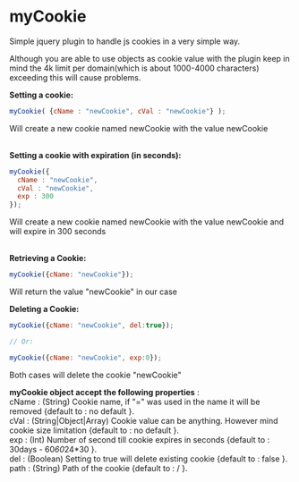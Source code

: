 myCookie
========

Simple jquery plugin to handle js cookies in a very simple way.<br>

Although you are able to use objects as cookie value with the plugin keep in mind the 4k limit per domain(which is about 1000-4000 characters) exceeding this will cause problems.<br>

<strong>Setting a cookie: </strong>
```javascript
myCookie( {cName : "newCookie", cVal : "newCookie"} );
```
Will create a new cookie named newCookie with the value newCookie<br><br>


<strong>Setting a cookie with expiration (in seconds): </strong>
```javascript
myCookie({
  cName : "newCookie",
  cVal : "newCookie",
  exp : 300
});
```
Will create a new cookie named newCookie with the value newCookie and will expire in 300 seconds<br><br>

<strong>Retrieving a Cookie: </strong>
```javascript
myCookie({cName: "newCookie"});
```
Will return the value "newCookie" in our case <br>

<strong>Deleting a Cookie: </strong>
```javascript
myCookie({cName: "newCookie", del:true});

// Or:

myCookie({cName: "newCookie", exp:0});
```
Both cases will delete the cookie "newCookie" <br>


<strong>myCookie object accept the following properties</strong> :<br>
cName : (String) Cookie name, if "=" was used in the name it will be removed {default to : no default }.<br>
cVal : (String|Object|Array) Cookie value can be anything. However mind cookie size limitation {default to : no default }.<br>
exp : (Int) Number of second till cookie expires in seconds {default to : 30days - 60*60*24*30 }.<br>
del : (Boolean) Setting to true will delete existing cookie {default to : false }.<br>
path : (String) Path of the cookie {default to : / }.<br>
 


